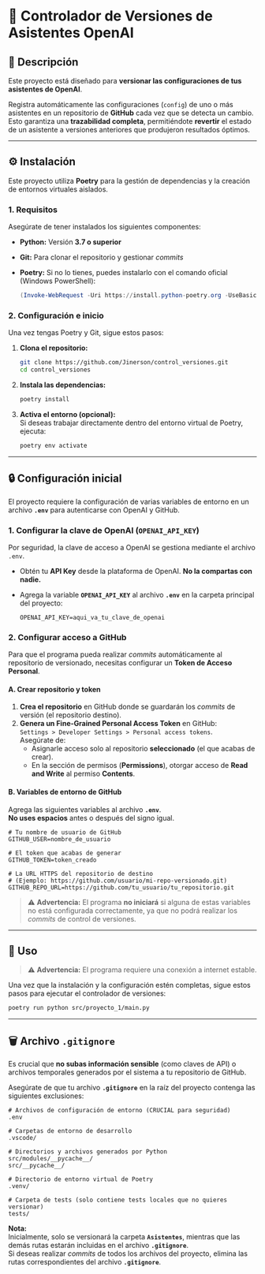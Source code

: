 # 🤖 Controlador de Versiones de Asistentes OpenAI

## 📖 Descripción

Este proyecto está diseñado para **versionar las configuraciones de tus asistentes de OpenAI**.

Registra automáticamente las configuraciones (`config`) de uno o más asistentes en un repositorio de **GitHub** cada vez que se detecta un cambio.  
Esto garantiza una **trazabilidad completa**, permitiéndote **revertir** el estado de un asistente a versiones anteriores que produjeron resultados óptimos.

---

## ⚙️ Instalación

Este proyecto utiliza **Poetry** para la gestión de dependencias y la creación de entornos virtuales aislados.

### 1. Requisitos

Asegúrate de tener instalados los siguientes componentes:

- **Python:** Versión **3.7 o superior**  
- **Git:** Para clonar el repositorio y gestionar *commits*  
- **Poetry:** Si no lo tienes, puedes instalarlo con el comando oficial (Windows PowerShell):

  ```powershell
  (Invoke-WebRequest -Uri https://install.python-poetry.org -UseBasicParsing).Content | python -
  ```

### 2. Configuración e inicio

Una vez tengas Poetry y Git, sigue estos pasos:

1. **Clona el repositorio:**
   ```bash
   git clone https://github.com/Jinerson/control_versiones.git
   cd control_versiones
   ```

2. **Instala las dependencias:**
   ```bash
   poetry install
   ```

3. **Activa el entorno (opcional):**  
   Si deseas trabajar directamente dentro del entorno virtual de Poetry, ejecuta:
   ```bash
   poetry env activate
   ```

---

## 🔒 Configuración inicial

El proyecto requiere la configuración de varias variables de entorno en un archivo **`.env`** para autenticarse con OpenAI y GitHub.

### 1. Configurar la clave de OpenAI (`OPENAI_API_KEY`)

Por seguridad, la clave de acceso a OpenAI se gestiona mediante el archivo `.env`.

- Obtén tu **API Key** desde la plataforma de OpenAI. **No la compartas con nadie.**
- Agrega la variable **`OPENAI_API_KEY`** al archivo **`.env`** en la carpeta principal del proyecto:

  ```
  OPENAI_API_KEY=aqui_va_tu_clave_de_openai
  ```

### 2. Configurar acceso a GitHub

Para que el programa pueda realizar *commits* automáticamente al repositorio de versionado, necesitas configurar un **Token de Acceso Personal**.

#### A. Crear repositorio y token

1. **Crea el repositorio** en GitHub donde se guardarán los *commits* de versión (el repositorio destino).  
2. **Genera un Fine-Grained Personal Access Token** en GitHub:  
   `Settings > Developer Settings > Personal access tokens`.  
   Asegúrate de:
   - Asignarle acceso solo al repositorio **seleccionado** (el que acabas de crear).
   - En la sección de permisos (**Permissions**), otorgar acceso de **Read and Write** al permiso **Contents**.

#### B. Variables de entorno de GitHub

Agrega las siguientes variables al archivo **`.env`**.  
**No uses espacios** antes o después del signo igual.

```
# Tu nombre de usuario de GitHub
GITHUB_USER=nombre_de_usuario

# El token que acabas de generar
GITHUB_TOKEN=token_creado

# La URL HTTPS del repositorio de destino
# (Ejemplo: https://github.com/usuario/mi-repo-versionado.git)
GITHUB_REPO_URL=https://github.com/tu_usuario/tu_repositorio.git
```

> ⚠️ **Advertencia:** El programa **no iniciará** si alguna de estas variables no está configurada correctamente, ya que no podrá realizar los *commits* de control de versiones.

---

## 🚀 Uso

> ⚠️ **Advertencia:** El programa requiere una conexión a internet estable.

Una vez que la instalación y la configuración estén completas, sigue estos pasos para ejecutar el controlador de versiones:

```bash
poetry run python src/proyecto_1/main.py
```

---

## 🗑️ Archivo `.gitignore`

Es crucial que **no subas información sensible** (como claves de API) o archivos temporales generados por el sistema a tu repositorio de GitHub.  

Asegúrate de que tu archivo **`.gitignore`** en la raíz del proyecto contenga las siguientes exclusiones:

```
# Archivos de configuración de entorno (CRUCIAL para seguridad)
.env

# Carpetas de entorno de desarrollo
.vscode/

# Directorios y archivos generados por Python
src/modules/__pycache__/
src/__pycache__/

# Directorio de entorno virtual de Poetry
.venv/

# Carpeta de tests (solo contiene tests locales que no quieres versionar)
tests/
```

**Nota:**  
Inicialmente, solo se versionará la carpeta **`Asistentes`**, mientras que las demás rutas estarán incluidas en el archivo **`.gitignore`**.  
Si deseas realizar *commits* de todos los archivos del proyecto, elimina las rutas correspondientes del archivo **`.gitignore`**.
